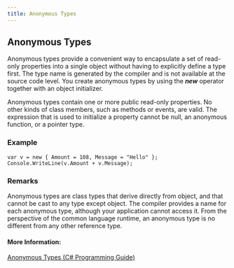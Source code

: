 ```yaml
---
title: Anonymous Types
---
```

## Anonymous Types

Anonymous types provide a convenient way to encapsulate a set of read-only properties into a single object without having to explicitly define a type first. The type name is generated by the compiler and is not available at the source code level. You create anonymous types by using the **_new_** operator together with an object initializer.

Anonymous types contain one or more public read-only properties. No other kinds of class members, such as methods or events, are valid. The expression that is used to initialize a property cannot be null, an anonymous function, or a pointer type.

### Example
```
var v = new { Amount = 108, Message = "Hello" };  
Console.WriteLine(v.Amount + v.Message);  
```

### Remarks
Anonymous types are class types that derive directly from object, and that cannot be cast to any type except object. The compiler provides a name for each anonymous type, although your application cannot access it. From the perspective of the common language runtime, an anonymous type is no different from any other reference type.


#### More Information:

<a href='https://docs.microsoft.com/en-us/dotnet/csharp/programming-guide/classes-and-structs/anonymous-types' target='_blank' rel='nofollow'>Anonymous Types (C# Programming Guide)</a>

